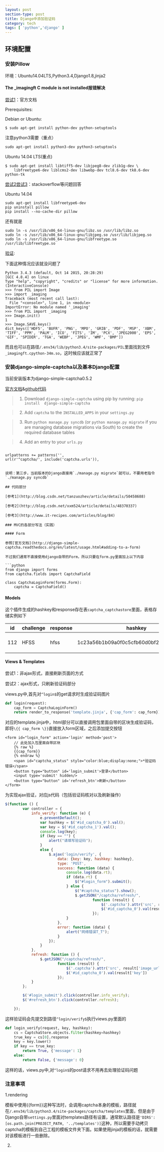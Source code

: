 ```yaml
---
layout: post
section-type: post
title: Django中添加验证码
category: tech
tags: [ 'python','django' ]
---
```

## 环境配置

### 安装Pillow

环境：Ubuntu14.04LTS,Python3.4,Django1.8,jinja2

#### The _imagingft C module is not installed报错解决

[尝试1](https://pillow.readthedocs.org/en/latest/installation.html)：官方文档

Prerequisites:

Debian or Ubuntu:

```
$ sudo apt-get install python-dev python-setuptools
```

注意python3需要（重点）

```
sudo apt-get install python3-dev python3-setuptools
```

Ubuntu 14.04 LTS(重点)

```
$ sudo apt-get install libtiff5-dev libjpeg8-dev zlib1g-dev \
    libfreetype6-dev liblcms2-dev libwebp-dev tcl8.6-dev tk8.6-dev python-tk
```

[尝试2](http://stackoverflow.com/questions/4011705/python-the-imagingft-c-module-is-not-installed)[尝试3](http://stackoverflow.com/questions/32942861/error-installing-pillow-on-ubuntu-14-04)：stackoverflow等问题回答


Ubuntu 14.04

```
sudo apt-get install libfreetype6-dev
pip uninstall pillow
pip install --no-cache-dir pillow
```

还有就是

```
sudo ln -s /usr/lib/x86_64-linux-gnu/libz.so /usr/lib/libz.so
sudo ln -s /usr/lib/x86_64-linux-gnu/libjpeg.so /usr/lib/libjpeg.so
sudo ln -s /usr/lib/x86_64-linux-gnu/libfreetype.so /usr/lib/libfreetype.so
```

[验证](http://effbot.org/zone/pil-imaging-not-installed.htm):

下面这种情况应该就没问题了

```
Python 3.4.3 (default, Oct 14 2015, 20:28:29) 
[GCC 4.8.4] on linux
Type "help", "copyright", "credits" or "license" for more information.
(InteractiveConsole)
>>> from PIL import Image
>>> import _imaging
Traceback (most recent call last):
  File "<console>", line 1, in <module>
ImportError: No module named '_imaging'
>>> from PIL import _imaging
>>> Image.init()
1
>>> Image.SAVE.keys()
dict_keys(['HDF5', 'BUFR', 'PNG', 'MPO', 'GRIB', 'PDF', 'MSP', 'XBM', 'TIFF', 'PPM', 'PALM', 'ICO', 'FITS', 'IM', 'PCX', 'JPEG2000', 'EPS', 'GIF', 'SPIDER', 'TGA', 'WEBP', 'JPEG', 'WMF', 'BMP'])
```

而且也可以在路径`/.env34/lib/python3.4/site-packages/PIL`里面找到文件`_imagingft.cpython-34m.so`，这时候应该就正常了

### 安装django-simple-captcha以及基本Django配置

当前安装版本为django-simple-captcha0.5.2

[官方文档](http://django-simple-captcha.readthedocs.org/en/latest/usage.html)&[github代码](https://github.com/mbi/django-simple-captcha)

> 1. Download `django-simple-captcha` using pip by running: `pip install  django-simple-captcha`

> 2. Add `captcha` to the `INSTALLED_APPS` in your `settings.py`

> 3. Run `python manage.py syncdb` (or ``python manage.py migrate`` if you are managing database migrations via South) to create the required database tables

> 4. Add an entry to your `urls.py`

> ```
	urlpatterns += patterns('',
	url(r'^captcha/', include('captcha.urls')),
```

说明：第三步，当前版本的Django直接用`./manage.py migrate`就可以，不要用老指令`./manage.py syncdb`

## 代码部分

[参考1](http://blog.csdn.net/tanzuozhev/article/details/50458688)

[参考2](http://blog.csdn.net/xxm524/article/details/48370337)

[参考3](http://www.it-recipes.com/articles/blog/84)

### MVC的各部分写法（实践）

#### Form

参照[官方文档](http://django-simple-captcha.readthedocs.org/en/latest/usage.html#adding-to-a-form)

不过我们通常不直接使用django自带的Form，所以只要在form.py里面加上以下内容

```python
from django import forms
from captcha.fields import CaptchaField

class CaptchaLoginForm(forms.Form):
    captcha = CaptchaField()
```

#### Models

这个插件生成的hashkey和response存在表`captcha_captchastore`里面，表格存储实例如下

| id  | challenge | response | hashkey                                  | expiration          |
|-----|-----------|----------|------------------------------------------|---------------------|
| 112 | HFSS      | hfss     | 1c23a56b1b09a0f0c5cfb60d0bf25b4c098bae89 | 2016-05-04 06:16:47 |


#### Views & Templates

尝试1：非ajax形式，直接刷新页面的方式

尝试2：ajax形式，只刷新验证码部分

views.py中,首先对`^login$`的get请求时生成验证码图片

```python
def login(request):
    cap_form = CaptchaLoginForm()
    return render_to_response('template.jinja', {'cap_form': cap_form})
```

对应的template.jinja中，html部分可以直接调用包里面自带的区块生成验证码，即将`\{{ cap_form \}}`直接放入form区域，之后添加提交按钮

```jinja
<form id="login_form" action='login' method='post'>
	// 此处加入包里面自带区块
    {% raw %}
    {{cap_form}}
    {% endraw %}
	<span id="captcha_status" style="color:blue;display:none;">*验证码错误</span>
	<button type="button" id='login_submit'>登录</button>
	<input type='submit' hidden/>
	<button type="button" id='refresh_btn'>刷新</button>
</form>
```

为实现ajax验证，对应js代码（包括验证码核对以及刷新操作）

```JavaScript
$(function () {
        var controller = {
            info_verify: function (e) {
                e.preventDefault();
                var hashkey = $('#id_captcha_0').val();
                var key = $('#id_captcha_1').val();
                console.log(key);
                if (key == "") {
                    alert("请填写验证码");
                }
                else {
                    $.ajax('login/verify', {
                        data: {key: key, hashkey: hashkey},
                        type: 'POST',
                        success: function (data) {
                            console.log(data.rt);
                            if (data.rt) {
                                $("#login_form").submit();
                            } else {
                                $("#captcha_status").show();
                                $.getJSON("/captcha/refresh/",
                                        function (result) {
                                            $('.captcha').attr('src', result['image_url']);
                                            $('#id_captcha_0').val(result['key'])
                                        });
                            }
                        },
                        error: function (data) {
                            alert("网络错误T_T");
                        }
                    });
                }
            },
            refresh: function () {
                $.getJSON("/captcha/refresh/",
                        function (result) {
                            $('.captcha').attr('src', result['image_url']);
                            $('#id_captcha_0').val(result['key'])
                        });
            }
        };

        $('#login_submit').click(controller.info_verify);
        $('#refresh_btn').click(controller.refresh);

    });
```

这样验证码会先提交到路径`^login/verify$`执行views.py里面的

```python
def login_verify(request, key, hashkey):
    cs = CaptchaStore.objects.filter(hashkey=hashkey)
    true_key = cs[0].response
    key = key.lower()
    if key == true_key:
        return True, {'message': 1}
    else:
        return False, {'message': 0}
```

这样的话，views.py中,对`^login$`的post请求不用再去处理验证码问题




### 注意事项

1.rendering

模板中使用{{form}}这种写法时，会调用captcha本身的模板，路径就在`/.env34/lib/python3.4/site-packages/captcha/templates`里面，但是由于Django自带`settings.py`里面对templates路径有设置，通常默认路径是`'DIRS': [os.path.join(PROJECT_PATH, '../templates')]`这种，所以需要手动拷贝captcha的模板到自己工程的模板文件夹下面。如果使用jinja的模板的话，就需要对该模板进行一些删除。

2.




